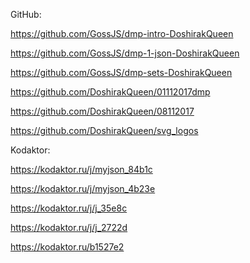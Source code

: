 GitHub:

https://github.com/GossJS/dmp-intro-DoshirakQueen

https://github.com/GossJS/dmp-1-json-DoshirakQueen

https://github.com/GossJS/dmp-sets-DoshirakQueen

https://github.com/DoshirakQueen/01112017dmp

https://github.com/DoshirakQueen/08112017

https://github.com/DoshirakQueen/svg_logos

Kodaktor:

https://kodaktor.ru/j/myjson_84b1c

https://kodaktor.ru/j/myjson_4b23e

https://kodaktor.ru/j/j_35e8c

https://kodaktor.ru/j/j_2722d

https://kodaktor.ru/b1527e2
